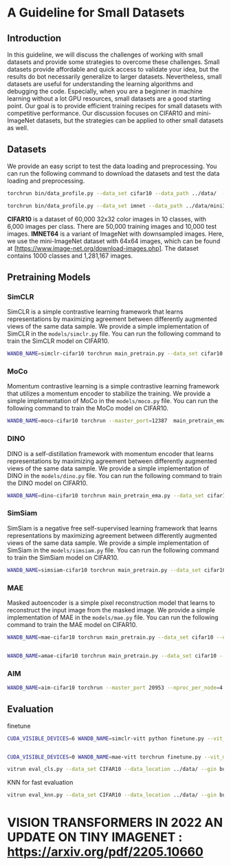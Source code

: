 # A Guideline for Small Datasets

## Introduction
In this guideline, we will discuss the challenges of working with small datasets and provide some strategies to overcome these challenges. Small datasets provide affordable and quick access to validate your idea, but the results do bot necessarily generalize to larger datasets. Nevertheless, small datasets are useful for understanding the learning algorithms and debugging the code. Especially, when you are a beginner in machine learning without a lot GPU resources, small datasets are a good starting point. Our goal is to provide efficient training recipes for small datasets with competitive performance. Our discussion focuses on CIFAR10 and mini-ImageNet datasets, but the strategies can be applied to other small datasets as well.

## Datasets

We provide an easy script to test the data loading and preprocessing. You can run the following command to download the datasets and test the data loading and preprocessing.

```bash
torchrun bin/data_profile.py --data_set cifar10 --data_path ../data/  --gin SimpleAugmentation.img_size=32 --export outputs/cifar10.txt

torchrun bin/data_profile.py --data_set imnet --data_path ../data/miniImagenet/ --gin SimpleAugmentation.img_size=64 --export outputs/imnet.txt 
```

**CIFAR10** is a dataset of 60,000 32x32 color images in 10 classes, with 6,000 images per class. There are 50,000 training images and 10,000 test images.
**IMNET64** is a variant of ImageNet with downsampled images. Here, we use the mini-ImageNet dataset with 64x64 images, which can be found at [https://www.image-net.org/download-images.php]. The dataset contains 1000 classes and 1,281,167 images.

## Pretraining Models

### SimCLR 
SimCLR is a simple contrastive learning framework that learns representations by maximizing agreement between differently augmented views of the same data sample. We provide a simple implementation of SimCLR in the `models/simclr.py` file. You can run the following command to train the SimCLR model on CIFAR10.

```bash
WANDB_NAME=simclr-cifar10 torchrun main_pretrain.py --data_set cifar10 --data_path ../data/  --batch_size 512 --epochs=200 --warmup_epochs=10 --ckpt_freq 100 --opt lion --blr=1e-4  --cfgs configs/cifar.gin configs/vitt.gin --gin build_model.model_fn=@SimCLR SimCLR.embed_dim=192
```

### MoCo
Momentum contrastive learning is a simple contrastive learning framework that utilizes a momentum encoder to stabilize the training. We provide a simple implementation of MoCo in the `models/moco.py` file. You can run the following command to train the MoCo model on CIFAR10.

```bash
WANDB_NAME=moco-cifar10 torchrun --master_port=12387  main_pretrain_ema.py --data_set cifar10 --data_path ../data/  --batch_size 512 --epochs=200 --warmup_epochs=10 --ckpt_freq 100 --opt lion --blr=1e-4  --cfgs configs/cifar.gin configs/vitt.gin --gin build_model.model_fn=@MoCo MoCo.embed_dim=192 MoCo.mlp_dim=512 MoCo.out_dim=128
```

### DINO
DINO is a self-distillation framework with momentum encoder that learns representations by maximizing agreement between differently augmented views of the same data sample. We provide a simple implementation of DINO in the `models/dino.py` file. You can run the following command to train the DINO model on CIFAR10.

```bash
WANDB_NAME=dino-cifar10 torchrun main_pretrain_ema.py --data_set cifar10 --data_path ../data/  --batch_size 512 --epochs=200 --warmup_epochs=10 --ckpt_freq 100 --opt lion --blr=1e-4  --cfgs configs/cifar.gin configs/vitt.gin --gin build_model.model_fn=@DINO DINO.embed_dim=192 DINO.out_dim=1024 -m 0.996
```

### SimSiam
SimSiam is a negative free self-supervised learning framework that learns representations by maximizing agreement between differently augmented views of the same data sample. We provide a simple implementation of SimSiam in the `models/simsiam.py` file. You can run the following command to train the SimSiam model on CIFAR10.

```bash
WANDB_NAME=simsiam-cifar10 torchrun main_pretrain.py --data_set cifar10 --data_path ../data/  --batch_size 512 --epochs=200 --warmup_epochs=10 --ckpt_freq 100 --opt lion --blr=1e-4  --cfgs configs/cifar.gin configs/vitt.gin --gin build_model.model_fn=@SimSiam SimSiam.embed_dim=192 SimSiam.proj_dim=192 SimSiam.mlp_dim=96
```


### MAE
Masked autoencoder is a simple pixel reconstruction model that learns to reconstruct the input image from the masked image. We provide a simple implementation of MAE in the `models/mae.py` file. You can run the following command to train the MAE model on CIFAR10.

```bash
WANDB_NAME=mae-cifar10 torchrun main_pretrain.py --data_set cifar10 --data_path ../data/  --batch_size 512 --epochs=200 --warmup_epochs=10 --ckpt_freq 100 --opt lion --blr=1e-4  --cfgs configs/cifar.gin --gin build_dataset.transform_fn=@SimpleAugmentation SimpleAugmentation.img_size=32 build_model.model_fn=@mae_tiny build_model.patch_size=4 build_model.img_size=32


WANDB_NAME=amae-cifar10 torchrun main_pretrain.py --data_set cifar10 --data_path ../data/  --batch_size 512 --epochs=200 --warmup_epochs=10 --ckpt_freq 100 --opt lion --blr=1e-4  --cfgs configs/cifar.gin --gin build_dataset.transform_fn=@SimpleAugmentation SimpleAugmentation.img_size=32 build_model.model_fn=@amae_tiny build_model.patch_size=4 build_model.img_size=32 build_model.decoder_patch_size=2 build_model.sigma=20 
```

### AIM

```bash
WANDB_NAME=aim-cifar10 torchrun --master_port 20953 --nproc_per_node=4 main_pretrain.py --data_set cifar10 --data_path ../data/ --batch_size 512 --epochs=200 --warmup_epochs=10 --ckpt_freq 100 --opt lion --blr=1e-4 --cfgs configs/cifar.gin --gin build_dataset.transform_fn=@SimpleAugmentation SimpleAugmentation.img_size=32 build_model.model_fn=@aim_tiny 
```

## Evaluation

finetune
```bash
CUDA_VISIBLE_DEVICES=6 WANDB_NAME=simclr-vitt python finetune.py --vit_mlp_ratio=4 --opt lion --lr=5e-5  -w ../FastSSL/outputs/simclr-cifar10-s0/weights.pth --prefix='backbone.(.*)'  


CUDA_VISIBLE_DEVICES=0 WANDB_NAME=mae-vitt torchrun finetune.py --vit_mlp_ratio=4 --opt lion --lr 1e-4 -w ../FastSSL/outputs/mae-cifar10/weights.pth 

vitrun eval_cls.py --data_set CIFAR10 --data_location ../data/ --gin build_model.model_name=\'vit_tiny_patch16_224\'  build_model.patch_size=4 build_model.img_size=32 --input_size=32 --prefix='backbone.(.*)'


```

KNN for fast evaluation
```bash
vitrun eval_knn.py --data_set CIFAR10 --data_location ../data/ --gin build_model.model_name=\'vit_tiny_patch16_224\' build_model.num_heads=12 build_model.patch_size=4 build_model.global_pool=\'avg\' build_model.img_size=32 --input_size=32  --prefix='<regex>' -w '<weight>'
```


# VISION TRANSFORMERS IN 2022 AN UPDATE ON TINY IMAGENET : https://arxiv.org/pdf/2205.10660